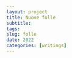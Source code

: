 ```yaml
---
layout: project
title: Nuove folle
subtitle: 
tags:
slug: folle 
date: 2022
categories: [writings]
---
```



